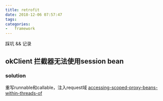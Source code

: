 ```yaml
---
title: retrofit
date: 2018-12-06 07:57:47
tags: 
categories:
-   framework
---
```

踩坑 && 记录

<!--more-->

## okClient 拦截器无法使用session bean
### solution
重写runnable和callable，注入request域
[accessing-scoped-proxy-beans-within-threads-of](https://stackoverflow.com/questions/1528444/accessing-scoped-proxy-beans-within-threads-of)
